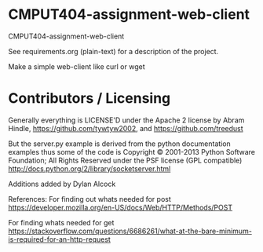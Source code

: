 CMPUT404-assignment-web-client
==============================

CMPUT404-assignment-web-client

See requirements.org (plain-text) for a description of the project.

Make a simple web-client like curl or wget

Contributors / Licensing
========================

Generally everything is LICENSE'D under the Apache 2 license by Abram Hindle, 
https://github.com/tywtyw2002, and https://github.com/treedust

But the server.py example is derived from the python documentation
examples thus some of the code is Copyright © 2001-2013 Python
Software Foundation; All Rights Reserved under the PSF license (GPL
compatible) http://docs.python.org/2/library/socketserver.html

Additions added by Dylan Alcock

References:
For finding out whats needed for post https://developer.mozilla.org/en-US/docs/Web/HTTP/Methods/POST

For finding whats needed for get https://stackoverflow.com/questions/6686261/what-at-the-bare-minimum-is-required-for-an-http-request